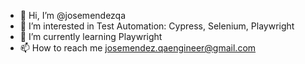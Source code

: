 - 👋 Hi, I’m @josemendezqa
- 👀 I’m interested in Test Automation: Cypress, Selenium, Playwright
- 🌱 I’m currently learning Playwright
- 📫 How to reach me josemendez.qaengineer@gmail.com

<!---
josemendezqa/josemendezqa is a ✨ special ✨ repository because its `README.md` (this file) appears on your GitHub profile.
You can click the Preview link to take a look at your changes.
--->
